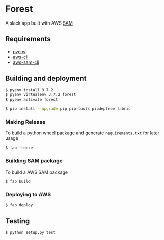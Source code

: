 # Forest

A slack app built with AWS [SAM](https://docs.aws.amazon.com/serverless-application-model/latest/developerguide/what-is-sam.html)

## Requirements

* [pyenv](https://github.com/pyenv/pyenv)
* [aws-cli](https://github.com/aws/aws-cli)
* [aws-sam-cli](https://github.com/awslabs/aws-sam-cli)

## Building and deployment

```sh
$ pyenv install 3.7.2
$ pyenv virtualenv 3.7.2 forest
$ pyenv activate forest

$ pip install --upgrade pip pip-tools pipdeptree fabric
```

### Making Release

To build a python wheel package and generate `requirements.txt` for later usage

```sh
$ fab freeze
```

### Building SAM package

To build a AWS SAM package

```sh
$ fab build
```

### Deploying to AWS

```sh
$ fab deploy
```

## Testing

```sh
$ python setup.py test
```

